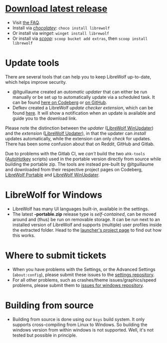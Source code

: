 # [Download latest release](https://gitlab.com/librewolf-community/browser/windows/-/releases)

* Visit [the FAQ](https://librewolf.net/docs/faq/).
* Install via _[chocolatey](https://community.chocolatey.org/packages/librewolf)_: `choco install librewolf`
* Or install via _winget_: `winget install librewolf`
* Or install via _[scoop](https://scoop.sh)_: `scoop bucket add extras`, then `scoop install librewolf`

# Update tools
There are several tools that can help you to keep LibreWolf up-to-date, which helps improve security.

* @ltguillaume created an *automatic updater* that can either be run manually or be set up to automatically update via a scheduled task. It can be found [here on Codeberg](https://codeberg.org/ltguillaume/librewolf-winupdater) or [on GitHub](https://github.com/ltguillaume/librewolf-winupdater). 
* Defkev created a LibreWolf *update checker extension*, which can be found [here](https://addons.mozilla.org/en-US/firefox/addon/librewolf-updater/). It will show a notification when an update is available and guide you to the download link.

Please note the distinction between the *updater* ([LibreWolf WinUpdater](https://codeberg.org/ltguillaume/librewolf-winupdater)) and the *extension* ([LibreWolf Updater](https://addons.mozilla.org/en-US/firefox/addon/librewolf-updater/)), in that the updater can _install_ updates automatically, while the extension can only _check_ for updates. There has been some confusion about that on Reddit, GitHub and Gitlab.

Due to problems with the Gitlab CI, we _can't_ build the two `ahk-tools` ([AutoHotkey](https://www.autohotkey.com) scripts) used in the portable 
version directly from source while building the portable zip. The tools are instead pre-built by @ltguillaume and downloaded from their respective project pages on Codeberg, [LibreWolf Portable](https://codeberg.org/ltguillaume/librewolf-portable/releases) and [LibreWolf WinUpdater](https://codeberg.org/ltguillaume/librewolf-winupdater/releases).

# LibreWolf for Windows

* LibreWolf has many UI languages built-in, available in the settings.
* The latest **-portable.zip** release type is _self-contained_, can be moved around and (thus) be run on removable storage. It can be run next to an installed version of LibreWolf and supports (multiple) user profiles inside the extracted folder. Head to the [launcher's project page](https://codeberg.org/ltguillaume/librewolf-portable) to find out how this works.

# Where to submit tickets

* When you have problems with the Settings, or the Advanced Settings (`about:config`), please submit these issues to the [settings repository](https://gitlab.com/librewolf-community/settings/-/issues).
* For all other problems, such as crashes/theme issues/graphics/speed problems, please submit them to [issues for windows repository](https://gitlab.com/librewolf-community/browser/windows/-/issues).

# Building from source

* Building from source is done using our `bsys` build system. It only supports cross-compiling from Linux to Windows. So building the windows version from within windows is not supported. Well, it's not tested but possible in principle.
